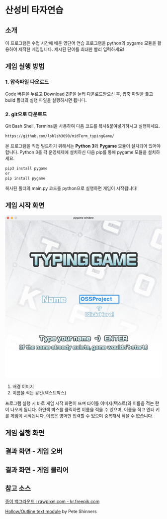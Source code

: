 # 산성비 타자연습

## 소개
이 프로그램은 수업 시간에 배운 영단어 연습 프로그램을 python의 pygame 모듈을 활용하여 제작한 게임입니다. 제시된 단어를 최대한 빨리 입력하세요!

## 게임 실행 방법
### 1. 압축파일 다운로드
Code 버튼을 누르고 Download ZIP을 눌러 다운로드받으신 후, 압축 파일을 풀고 build 폴더의 실행 파일을 실행하시면 됩니다.
### 2. git으로 다운로드
Git Bash Shell, Terminal을 사용하여 다음 코드를 복사&붙여넣기하시고 실행하세요.
```
https://github.com/lshlsh3690/midTerm_typingGame/
```
본 프로그램을 직접 빌드하기 위해서는 **Python 3**와 **Pygame** 모듈이 설치되어 있어야 합니다. Python 3를 각 운영체제에 설치하신 다음 pip를 통해 pygame 모듈을 설치하세요.
```
pip3 install pygame
or 
pip install pygame
```
복사된 폴더의 main.py 코드를 python으로 실행하면 게임이 시작됩니다!

## 게임 시작 화면
![게임 시작 화면 스크린샷](./screenshots/start.png)

1. 배경 이미지
2. 이름을 적는 공간(텍스트박스)

프로그램 실행 시 바로 게임 시작 화면이 뜨며 타이틀 이미지(텍스트)와 이름을 적는 란이 나오게 됩니다. 하얀색 박스를 클릭하면 이름을 적을 수 있으며, 이름을 적고 엔터 키를 게임이 시작됩니다. 이름은 영어만 입력할 수 있으며 중복해서 적을 수 없습니다.

## 게임 실행 화면

## 결과 화면 - 게임 오버

## 결과 화면 - 게임 클리어

## 참고 소스

<a href="https://kr.freepik.com/photos/background">종이 백그라운드 : rawpixel.com - kr.freepik.com</a>

[Hollow/Outline text module](https://www.pygame.org/pcr/hollow_outline/index.php) by Pete Shinners 